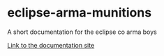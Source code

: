 # eclipse-arma-munitions
A short documentation for the eclipse co arma boys

[Link to the documentation site]()
